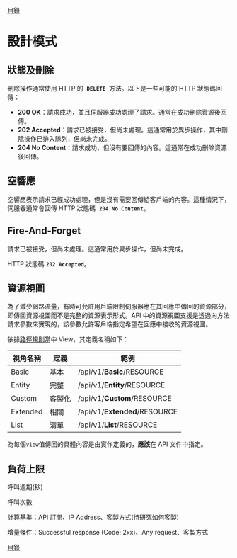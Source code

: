 [目錄](README.md "目錄")

# 設計模式

## 狀態及刪除

刪除操作通常使用 HTTP 的  **`DELETE`**  方法。以下是一些可能的 HTTP 狀態碼回傳：

- **200 OK**：請求成功，並且伺服器成功處理了請求。通常在成功刪除資源後回傳。
- **202 Accepted**：請求已被接受，但尚未處理。這通常用於異步操作，其中刪除操作已排入隊列，但尚未完成。
- **204 No Content**：請求成功，但沒有要回傳的內容。這通常在成功刪除資源後回傳。

## 空響應

空響應表示請求已經成功處理，但是沒有需要回傳給客戶端的內容。這種情況下，伺服器通常會回傳 HTTP 狀態碼  **`204 No Content`**。

## Fire-And-Forget

請求已被接受，但尚未處理。這通常用於異步操作，但尚未完成。

HTTP 狀態碼 **`202 Accepted`**。

## 資源視圖

為了減少網路流量，有時可允許用戶端限制伺服器應在其回應中傳回的資源部分，即傳回資源視圖而不是完整的資源表示形式。API 中的資源視圖支援是透過向方法請求參數來實現的，該參數允許客戶端指定希望在回應中接收的資源視圖。

依據[路徑規則](#路徑規則)當中 View，其定義名稱如下：

| 視角名稱 | 定義   | 範例                          |
| -------- | ------ | ----------------------------- |
| Basic    | 基本   | /api/v1/**Basic**/RESOURCE    |
| Entity   | 完整   | /api/v1/**Entity**/RESOURCE   |
| Custom   | 客製化 | /api/v1/**Custom**/RESOURCE   |
| Extended | 相關   | /api/v1/**Extended**/RESOURCE |
| List     | 清單   | /api/v1/**List**/RESOURCE     |

為每個`View`值傳回的具體內容是由實作定義的，**應該**在 API 文件中指定。

## 負荷上限

呼叫週期(秒)

呼叫次數

計算基準：API 訂閱、IP Address、客製方式(待研究如何客製)

增量條件：Successful response (Code: 2xx)、Any request、客製方式

[目錄](README.md "目錄")
